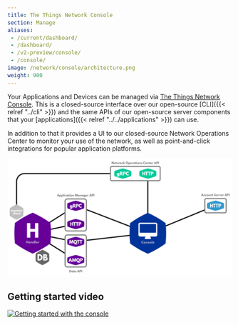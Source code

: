 ```yaml
---
title: The Things Network Console
section: Manage
aliases:
 - /current/dashboard/
 - /dashboard/
 - /v2-preview/console/
 - /console/
image: /network/console/architecture.png
weight: 900
---
```


Your Applications and Devices can be managed via [The Things Network Console](https://console.thethingsnetwork.org). This is a closed-source interface over our open-source [CLI]({{< relref "../cli" >}}) and the same APIs of our open-source server components that your [applications]({{< relref "../../applications" >}}) can use.

In addition to that it provides a UI to our closed-source Network Operations Center to monitor your use of the network, as well as point-and-click integrations for popular application platforms.

![Architecture](architecture.png)


## Getting started video

<a href="https://www.youtube.com/watch?v=JrNjY-pGuno&list=PLM8eOeiKY7JVwrBYRHxsf9p0VM_dVapXl&index=1" target="_blank"><img src="https://www.thethingsnetwork.org/docs/network/console/Console_movie.png" 
alt="Getting started with the console" width="480" /></a>

